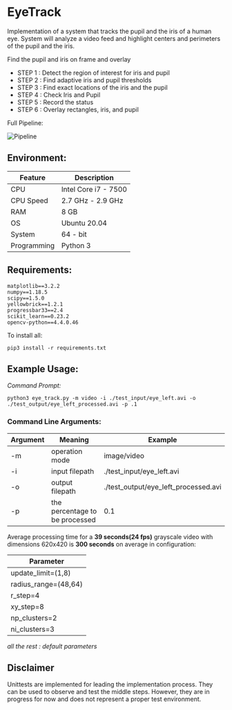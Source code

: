 # EyeTrack

Implementation of a system that tracks the pupil and the iris of a human eye. System will analyze a video feed and highlight centers and perimeters of the pupil and the iris.

Find the pupil and iris on frame and overlay

* STEP 1 : Detect the region of interest for iris and pupil
* STEP 2 : Find adaptive iris and pupil thresholds
* STEP 3 : Find exact locations of the iris and the pupil
* STEP 4 : Check Iris and Pupil
* STEP 5 : Record the status
* STEP 6 : Overlay rectangles, iris, and pupil

Full Pipeline:

![Pipeline](https://github.com/ugurcancakal/pupilTrack/blob/main/test_output/pipeline.png)

## Environment:

| Feature       | Description 			|
| -----------   | ----------- 			|
| CPU           | Intel Core i7 - 7500 	|
| CPU Speed     | 2.7 GHz - 2.9 GHz     |
| RAM 			| 8 GB					|
| OS			| Ubuntu 20.04			|
| System 		| 64 - bit 				|
| Programming	| Python 3 				|

## Requirements:

	matplotlib==3.2.2
	numpy==1.18.5
	scipy==1.5.0
	yellowbrick==1.2.1
	progressbar33==2.4
	scikit_learn==0.23.2
	opencv-python==4.4.0.46

To install all:

	pip3 install -r requirements.txt

## Example Usage: 

*Command Prompt:*

	python3 eye_track.py -m video -i ./test_input/eye_left.avi -o ./test_output/eye_left_processed.avi -p .1

### Command Line Arguments:

| Argument  | Meaning 						 | Example 								|
| --------- | ------------------------------ | ------------------------------------ |
| -m 	    | operation mode 				 | image/video 							|
| -i 	    | input filepath 				 | ./test_input/eye_left.avi 			|
| -o 		| output filepath 				 | ./test_output/eye_left_processed.avi |
| -p 		| the percentage to be processed | 0.1 									|

Average processing time for a **39 seconds(24 fps)** grayscale video 
with dimensions 620x420 is **300 seconds** on average in configuration:

| Parameter  		   	|
| ------------------- 	|
| update_limit=(1,8)   	|
| radius_range=(48,64) 	|
| r_step=4 				|
| xy_step=8 			| 
| np_clusters=2 		|
| ni_clusters=3 		|

*all the rest : default parameters*

## Disclaimer

Unittests are implemented for leading the implementation process. They can be used to observe and test the middle steps. However, they are in progress for now and does not represent a proper test environment. 

